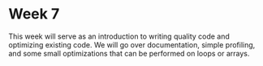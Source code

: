 # Week 7

This week will serve as an introduction to writing quality code and optimizing existing code. We will go over documentation, simple profiling, and some small optimizations that can be performed on loops or arrays.